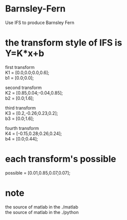 # Barnsley-Fern
Use IFS to produce Barnsley Fern

# the transform style of IFS is Y=K*x+b  
first transform  
K1 = [0.0,0.0;0.0,0.6];  
b1 = [0.0;0.0];  

second transform  
K2 = [0.85,0.04;-0.04,0.85];  
b2 = [0.0;1.6];  

third transform  
K3 = [0.2,-0.26;0.23,0.2];  
b3 = [0.0;1.6];  

fourth transform  
K4 = [-0.15,0.28;0.26,0.24];  
b4 = [0.0;0.44];

# each transform's possible
possible = [0.01,0.85,0.07,0.07];  

# note
the source of matlab in the ./matlab  
the source of matlab in the ./python  
